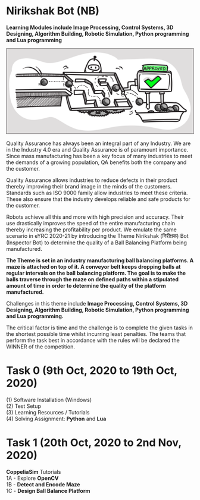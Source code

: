 # Nirikshak Bot (NB)
<b>Learning Modules include Image Processing, Control Systems, 3D Designing, Algorithm Building, Robotic Simulation, Python programming and Lua programming</b>

![](https://github.com/18harsh/Nirikshak-Bot-NB--eyantra/blob/main/theme_nb.png)

Quality Assurance has always been an integral part of any Industry. We are in the Industry 4.0 era and Quality Assurance is of paramount importance. Since mass manufacturing has been a key focus of many industries to meet the demands of a growing population, QA benefits both the company and the customer.

Quality Assurance allows industries to reduce defects in their product thereby improving their brand image in the minds of the customers. Standards such as ISO 9000 family allow industries to meet these criteria. These also ensure that the industry develops reliable and safe products for the customer.

Robots achieve all this and more with high precision and accuracy. Their use drastically improves the speed of the entire manufacturing chain thereby increasing the profitability per product. We emulate the same scenario in eYRC 2020-21 by introducing the Theme Nirikshak (निरीक्षक) Bot (Inspector Bot) to determine the quality of a Ball Balancing Platform being manufactured.

<b>The Theme is set in an industry manufacturing ball balancing platforms. A maze is attached on top of it. A conveyor belt keeps dropping balls at regular intervals on the ball balancing platform. The goal is to make the balls traverse through the maze on defined paths within a stipulated amount of time in order to determine the quality of the platform manufactured.</b>

Challenges in this theme include <b>Image Processing, Control Systems, 3D Designing, Algorithm Building, Robotic Simulation, Python programming and Lua programming.</b>

The critical factor is time and the challenge is to complete the given tasks in the shortest possible time whilst incurring least penalties. The teams that perform the task best in accordance with the rules will be declared the WINNER of the competition.


# Task 0 (9th Oct, 2020 to 19th Oct, 2020)<br>
(1) Software Installation (Windows)<br>
(2) Test Setup<br>
(3) Learning Resources / Tutorials<br>
(4) Solving Assignment: <b>Python</b> and <b>Lua</b><br>

# Task 1 (20th Oct, 2020 to 2nd Nov, 2020)<br>
<b>CoppeliaSim</b> Tutorials<br>
1A - Explore <b>OpenCV</b><br>
1B - <b>Detect and Encode Maze</b><br>
1C - <b>Design Ball Balance Platform</b><br>
